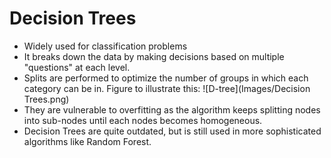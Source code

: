 # Decision Trees
- Widely used for classification problems
- It breaks down the data by making decisions based on multiple "questions" at each level.
- Splits are performed to optimize the number of groups in which each category can be in. Figure to illustrate this: ![D-tree](Images/Decision Trees.png)
- They are vulnerable to overfitting as the algorithm keeps splitting nodes into sub-nodes until each nodes becomes homogeneous.
- Decision Trees are quite outdated, but is still used in more sophisticated algorithms like Random Forest.